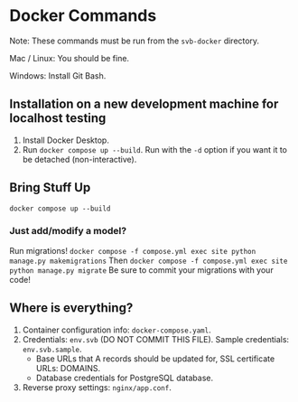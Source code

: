 # Docker Commands
Note: These commands must be run from the `svb-docker` directory.

Mac / Linux: You should be fine.

Windows: Install Git Bash.

## Installation on a new development machine for localhost testing
1. Install Docker Desktop.
2. Run `docker compose up --build`. Run with the `-d` option if you want it to be detached (non-interactive).

## Bring Stuff Up
`docker compose up --build`

### Just add/modify a model?
Run migrations!
`docker compose -f compose.yml exec site python manage.py makemigrations`
Then `docker compose -f compose.yml exec site python manage.py migrate`
Be sure to commit your migrations with your code!

## Where is everything?
1. Container configuration info: `docker-compose.yaml`.
2. Credentials: `env.svb` (DO NOT COMMIT THIS FILE). Sample credentials: `env.svb.sample`.
    * Base URLs that A records should be updated for, SSL certificate URLs: DOMAINS.
    * Database credentials for PostgreSQL database.
3. Reverse proxy settings: `nginx/app.conf`.